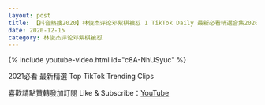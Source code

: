 ```yaml
---
layout: post
title: 【抖音熱搜2020】林俊杰评论邓紫棋被怼 1 TikTok Daily 最新必看精選合集2020 12 15
date: 2020-12-15
category: 林俊杰评论邓紫棋被怼
---
```


{% include youtube-video.html id="c8A-NhUSyuc" %}

2021必看 最新精選 Top TikTok Trending Clips

喜歡請點贊轉發加訂閱 Like & Subscribe：[YouTube](https://www.youtube.com/channel/UCAoR7VcanIPd04uEq_GIylA/videos)

